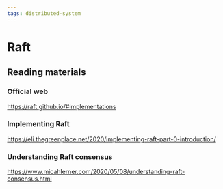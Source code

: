 ```yaml
---
tags: distributed-system
---
```

# Raft

## Reading materials

### Official web

<https://raft.github.io/#implementations>

### Implementing Raft

<https://eli.thegreenplace.net/2020/implementing-raft-part-0-introduction/>

### Understanding Raft consensus

<https://www.micahlerner.com/2020/05/08/understanding-raft-consensus.html>
